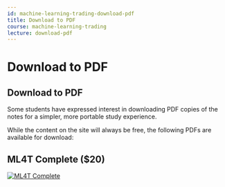 ```yaml
---
id: machine-learning-trading-download-pdf
title: Download to PDF
course: machine-learning-trading
lecture: download-pdf
---
```


# Download to PDF

## Download to PDF

Some students have expressed interest in downloading PDF copies of the notes for
a simpler, more portable study experience.

While the content on the site will always be free, the following PDFs are available
for download:

## ML4T Complete ($20)

[![ML4T Complete](https://assets.omscs.io/ebooks/ml4t-full.jpg)](https://gum.co/ml4t-full?wanted=true)
